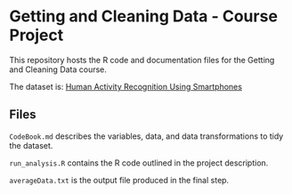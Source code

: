 Getting and Cleaning Data - Course Project
==========================================

This repository hosts the R code and documentation files for the Getting and Cleaning Data course.

The dataset is: [Human Activity Recognition Using Smartphones](http://archive.ics.uci.edu/ml/datasets/Human+Activity+Recognition+Using+Smartphones)

## Files

`CodeBook.md` describes the variables, data, and data transformations to tidy the dataset.

`run_analysis.R` contains the R code outlined in the project description.

`averageData.txt` is the output file produced in the final step.
